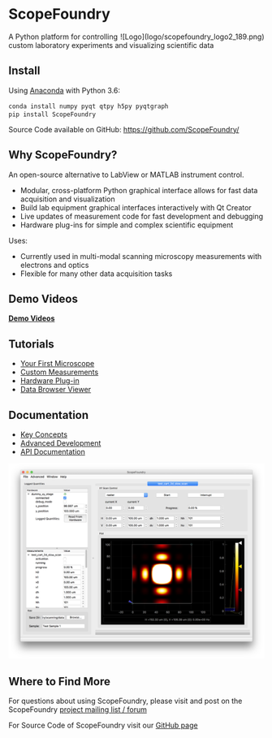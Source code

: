 # ScopeFoundry

<span style="float: right;">
![Logo](logo/scopefoundry_logo2_189.png)
</span>


A Python platform for controlling custom laboratory experiments and visualizing scientific data




## Install

Using [Anaconda](https://www.continuum.io/downloads) with Python 3.6:

```
conda install numpy pyqt qtpy h5py pyqtgraph
pip install ScopeFoundry
```

Source Code available on GitHub: <https://github.com/ScopeFoundry/>


## Why ScopeFoundry?


An open-source alternative to LabView or MATLAB instrument control.

* Modular, cross-platform Python graphical interface allows for fast data acquisition and visualization 
* Build lab equipment graphical interfaces interactively with Qt Creator
* Live updates of measurement code for fast development and debugging
* Hardware plug-ins for simple and complex scientific equipment

Uses: 

* Currently used in multi-modal scanning microscopy measurements with electrons and optics
* Flexible for many other data acquisition tasks

## Demo Videos

<b>[Demo Videos](video_demos.md)</b>


## Tutorials

[1st_microscope]: ./building_your_first_microscope.md
[measure_tut]: ./custom_measurement.md
[hw_tut]: ./building_a_custom_hardware_plugin.md
[databrowser_tut]: ./databrowser_view_tutorial.md

* [Your First Microscope][1st_microscope]
* [Custom Measurements][measure_tut]
* [Hardware Plug-in][hw_tut]
* [Data Browser Viewer][databrowser_tut]


## Documentation

* [Key Concepts](key_concepts/key_concepts.md)
* [Advanced Development](advanced_dev.md)
* [API Documentation](http://scopefoundry.readthedocs.io/en/latest/ScopeFoundry.html)


![Microscope](microscope.png)



<!--
[![data_browse_img](microscope_400.png)][1st_microscope]
[![measure_dia](./measure_diagram.png)][measure_tut]
[![hw_diagram](./hw_plugin_diagram.png)][hw_tut]
[![data_browse_img](databrowse_1_400.png)][databrowser_tut]
-->

## Where to Find More

For questions about using ScopeFoundry, please visit and post on the ScopeFoundry [project mailing list / forum](https://groups.google.com/forum/#!forum/scopefoundry)

For Source Code of ScopeFoundry visit our [GitHub page](https://github.com/scopefoundry/)
